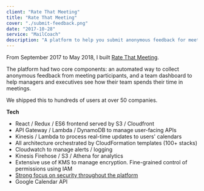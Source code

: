 ```yaml
---
client: "Rate That Meeting"
title: "Rate That Meeting"
cover: "./submit-feedback.png"
date: "2017-10-28"
service: "MailCoach"
description: "A platform to help you submit anonymous feedback for meetings you attend, receive feedback for meetings you organize, and get personalized suggestions for how to spend less time in meetings"
---
```


From September 2017 to May 2018, I built [Rate That Meeting](https://ratethatmeeting.com/).

The platform had two core components: an automated way to collect anonymous feedback from meeting participants, and a team dashboard to help managers and executives see how their team spends their time in meetings.

We shipped this to hundreds of users at over 50 companies.

**Tech**

* React / Redux / ES6 frontend served by S3 / Cloudfront
* API Gateway / Lambda / DynamoDB to manage user-facing APIs
* Kinesis / Lambda to process real-time updates to users' calendars
* All architecture orchestrated by CloudFormation templates (100+ stacks)
* Cloudwatch to manage alerts / logging
* Kinesis Firehose / S3 / Athena for analytics
* Extensive use of KMS to manage encryption. Fine-grained control of permissions using IAM
* [Strong focus on security throughout the platform](https://ratethatmeeting.com/security/)
* Google Calendar API
